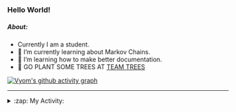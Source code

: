 ### Hello World!

##### About:
- Currently I am a student.
- 🌱 I’m currently learning about Markov Chains.
- 🌱 I’m learning how to make better documentation.
- 🌱 GO PLANT SOME TREES AT [TEAM TREES](https://teamtrees.org/)

[![Vyom's github activity graph](https://activity-graph.herokuapp.com/graph?username=Vyvy-vi)](https://github.com/ashutosh00710/github-readme-activity-graph)

---
<details>
  <summary>:zap: My Activity:</summary>
  
<!--START_SECTION:waka-->
![Code Time](http://img.shields.io/badge/Code%20Time-786%20hrs%2034%20mins-blue)

**I'm a Night 🦉** 

```text
🌞 Morning    67 commits     ██░░░░░░░░░░░░░░░░░░░░░░░   10.0% 
🌆 Daytime    156 commits    █████░░░░░░░░░░░░░░░░░░░░   23.28% 
🌃 Evening    211 commits    ███████░░░░░░░░░░░░░░░░░░   31.49% 
🌙 Night      236 commits    ████████░░░░░░░░░░░░░░░░░   35.22%

```
📅 **I'm Most Productive on Sunday** 

```text
Monday       66 commits     ██░░░░░░░░░░░░░░░░░░░░░░░   9.85% 
Tuesday      110 commits    ████░░░░░░░░░░░░░░░░░░░░░   16.42% 
Wednesday    104 commits    ████░░░░░░░░░░░░░░░░░░░░░   15.52% 
Thursday     84 commits     ███░░░░░░░░░░░░░░░░░░░░░░   12.54% 
Friday       88 commits     ███░░░░░░░░░░░░░░░░░░░░░░   13.13% 
Saturday     68 commits     ██░░░░░░░░░░░░░░░░░░░░░░░   10.15% 
Sunday       150 commits    █████░░░░░░░░░░░░░░░░░░░░   22.39%

```


📊 **This Week I Spent My Time On** 

```text
🔥 Editors: 
VS Code                  14 hrs 51 mins      ██████████████████████░░░   89.05% 
Vim                      1 hr 49 mins        ██░░░░░░░░░░░░░░░░░░░░░░░   10.95%

🐱‍💻 Projects: 
uni-webpages             6 hrs 36 mins       ██████████░░░░░░░░░░░░░░░   39.61% 
api                      4 hrs 13 mins       ██████░░░░░░░░░░░░░░░░░░░   25.36% 
praise_backend_js        3 hrs 33 mins       █████░░░░░░░░░░░░░░░░░░░░   21.29% 
blog                     2 hrs 1 min         ███░░░░░░░░░░░░░░░░░░░░░░   12.17% 
CSF                      8 mins              ░░░░░░░░░░░░░░░░░░░░░░░░░   0.89%

```


 Last Updated on 08/05/2022 01:33:37 UTC
<!--END_SECTION:waka-->
</details>
